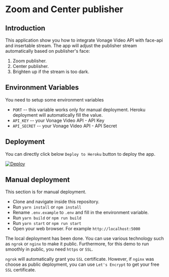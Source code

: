 # Zoom and Center publisher
 
## Introduction
This application show you how to integrate Vonage Video API with face-api and insertable stream.
The app will adjust the publisher stream automatically based on publisher's face:  
  1. Zoom publisher.  
  2. Center publisher.  
  3. Brighten up if the stream is too dark.  

## Environment Variables
You need to setup some environment variables 

  - `PORT` -- this variable works only for manual deployment. Heroku deployment will automatically fill the value.
  - `API_KEY` -- your Vonage Video API - API Key
  - `API_SECRET` -- your Vonage Video API - API Secret

## Deployment
You can directly click below `Deploy to Heroku` button to deploy the app.

[![Deploy](https://www.herokucdn.com/deploy/button.svg)](https://heroku.com/deploy?template=https://github.com/nexmo-se/zoom-and-center-publisher)


## Manual deployment
This section is for manual deployment. 
  - Clone and navigate inside this repository.
  - Run `yarn install` or `npm install`
  - Rename `.env.example` to `.env` and fill in the environment variable.
  - Run `yarn build` or `npm run build`
  - Run `yarn start` or `npm run start`
  - Open your web browser. For example `http://localhost:5000`

The local deployment has been done. You can use various technology such as `ngrok` or `nginx` to make it public. Furthermore, for this demo to run smoothly in public, you need `https` or `SSL`. 

`ngrok` will automatically grant you `SSL` certificate. However, if `nginx` was choose as public deployment, you can use `Let's Encrypt` to get your free `SSL` certificate.
